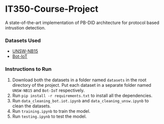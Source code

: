 # IT350-Course-Project

A state-of-the-art implementation of PB-DID architecture for protocol based intrustion detection.

### Datasets Used

- [UNSW-NB15](https://cloudstor.aarnet.edu.au/plus/apps/onlyoffice/s/2DhnLGDdEECo4ys?fileId=206777051)
- [Bot-IoT]( https://cloudstor.aarnet.edu.au/plus/s/umT99TnxvbpkkoE?path=%2FCSV%2FTraning%20and%20Testing%20Tets%20(5%25%20of%20the%20entier%20dataset)%2FAll%20features)

### Instructions to Run

1. Download both the datasets in a folder named `datasets` in the root directory of the project. Put each dataset in a separate folder named `UNSW-NB15` and `Bot-IoT` respectively.
2. Run `pip install -r requirements.txt` to install all the dependencies.
3. Run `data_cleaning_bot.iot.ipynb` and `data_cleaning_unsw.ipynb` to clean the datasets.
4. Run `training.ipynb` to train the model.
5. Run `testing.ipynb` to test the model.
